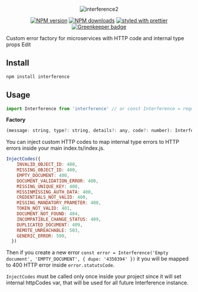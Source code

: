 <div align="center">

![interference2](https://user-images.githubusercontent.com/6388707/44865709-587bc600-ac83-11e8-9e38-bfb9e9426086.png)

</div>

<div align="center">
  
[![NPM version](https://img.shields.io/npm/v/interference.svg?style=flat)](https://www.npmjs.com/package/interference)
[![NPM downloads](https://img.shields.io/npm/dm/interference.svg?style=flat)](https://www.npmjs.com/package/interference) 
[![styled with prettier](https://img.shields.io/badge/styled_with-prettier-ff69b4.svg)](https://github.com/prettier/prettier) [![Greenkeeper badge](https://badges.greenkeeper.io/nucleode/interference.svg)](https://greenkeeper.io/)

</div>

Custom error factory for microservices with HTTP code and internal type props Edit

## Install

```bash
npm install interference
```

## Usage

```javascript
import Interference from 'interference' // or const Interference = require('interference').default
```

<b>Factory</b>
```javascript
(message: string, type?: string, details?: any, code?: number): Interference
```

You can inject custom HTTP codes to map internal type errors to HTTP errors inside your main index.ts/index.js.

```javascript
InjectCodes({
    INVALID_OBJECT_ID: 400,
    MISSING_OBJECT_ID: 400,
    EMPTY_DOCUMENT: 400,
    DOCUMENT_VALIDATION_ERROR: 400,
    MISSING_UNIQUE_KEY: 400,
    MISSINMISSING_AUTH_DATA: 400,
    CREDENTIALS_NOT_VALID: 400,
    MISSING_MANDATORY_PRAMETER: 400,
    TOKEN_NOT_VALID: 401,
    DOCUMENT_NOT_FOUND: 404,
    INCOMPATIBLE_CHANGE_STATUS: 409,
    DUPLICATED_DOCUMENT: 409,
    REMOTE_UNREACHABLE: 503,
    GENERIC_ERROR: 500,
  })
  ```
  
Then if you create a new error `const error = Interference('Empty document', 'EMPTY_DOCUMENT', { dupe: '4350394' })` it you will be mapped to 400 HTTP error inside `error.statutsCode`.

`InjectCodes` must be called only once inside your project since it will set internal httpCodes var, that will be used for all future Interference instance.
